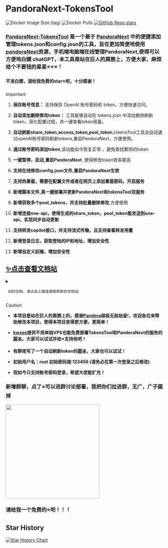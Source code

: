 # PandoraNext-TokensTool
![Docker Image Size (tag)](https://img.shields.io/docker/image-size/yangclivia/tokenstool/latest)
![Docker Pulls](https://img.shields.io/docker/pulls/yangclivia/tokenstool)
[![GitHub Repo stars](https://img.shields.io/github/stars/Yanyutin753/PandoraNext-TokensTool?style=social)](https://github.com/Yanyutin753/PandoraNext-TokensTool/stargazers)

### [PandoraNext-TokensTool](https://github.com/Yanyutin753/PandoraNext-TokensTool) 是一个基于 [PandoraNext](https://github.com/pandora-next/deploy) 中的便捷添加管理tokens.json和config.josn的工具，旨在更加简便地使用[pandoraNext](https://github.com/pandora-next/deploy)资源，手机端电脑端在线管理PandoraNext,使得可以方便地白嫖 chatGPT，本工具是站在巨人的肩膀上，方便大家，麻烦给个不要钱的星星⭐⭐⭐！

#### 不准白嫖，请给我免费的star⭐吧，十分感谢！

> [!important]
> 1. **保存账号信息：** 支持保存 OpenAI 账号密码和 token，方便快速访问。 
>
> 2. **自动添加删除修改token：** 工具能够自动在 tokens.josn 中添加删除刷新token，简化配置过程，并一键查看token用量。
>
> 3. **自动刷新share_token,access_token,pool_token**,tokensTool工具会自动通过openAI账号密码刷新tokens,重启PandoraNext，方便使用。
>
> 4. **通过账号密码添加token**,该功能如今恢复正常 ，避免查找繁琐的token
>
> 5. **一键暂停，启动,重启PandoraNext** ,使得修改token效率更高
>
> 6. **支持在线修改config.json文件,重启PandoraNext生效**
>
> 7. **支持热重载，需要在配置文件或者在网页上添加重载密码，开启服务**
>
> 8. **新增脚本文件,真一键部署并更新PandoraNext和tokensTool双服务**
>
> 9. **新增获取多个pool_tokens，并支持批量删除修改**,方便使用
>
> 10. **新增连接one-api，使得生成的share_token，pool_token能发送到one-api，实现同步自动更新**
>
> 11. **支持转发copilot接口，并支持流式传输，且支持查看转发用量**
>
> 12. **新增登录日志，获取登陆的IP和地址，增加安全性**
>
> 13. **新增自定义前缀，增加安全性**


## [✨点击查看文档站](https://apifox.com/apidoc/shared-40345b46-9c9c-45cc-b494-6a6a387a978f)
<details>
<summary>

     旧的文档，请点击上面连接跳转新的文档站
</summary>

------------

## 使用方法

### 一键部署PandoraNext和tokensTool(最强推荐)

#### 将直接拉取最新版本的PandoraNext和tokensTool

```
# 安装git
(Ubuntu)
sudo apt update
sudo apt install git

（如Fedora、CentOS等）
sudo yum update
sudo yum install git

# 国内
cd / && git clone https://gitee.com/yangyangEN/tokenTools-sh.git

# 国外
cd / && git clone https://github.com/Yanyutin753/tokenTools-sh.git

# 运行脚本
cd /tokenTools-sh && sudo sh install.sh

# 一键更新pandoraNext和tokensTool服务
cd /tokenTools-sh && sudo sh update.sh

# 更新update.sh或者install.sh
sudo rm -rf /tokenTools-sh && cd / && git clone https://gitee.com/yangyangEN/tokenTools-sh.git
```

#### 1. 开放8081和8181端口，先访问8081,然后填写系统变量，把127.0.0.1:8181改成0.0.0.0:8181

#### 2. 在8081页面的系统变量里的tokentool设置更改账号密码，并填写[license_ip](https://dash.pandoranext.com)
***注意是下面类似括号里的内容*****
```
curl -fLO "https://dash.pandoranext.com/data/ (uVlk_4ilqs23dfsdfdsfsdfOlgaPdNkgGDwesNmVHGoI_23) /license.jwt"
```

#### 3.设置相应的信息，点击重启PandoraNext，期间如遇打不开PandoraNext,请耐心等待一会，再重启PandoraNext即可（热重载需要在容器启动之后才能进行）


### 具体想要修改一键部署的端口可以在/pandora/docker-compose.yml里修改

------------

## 非一键部署方式
### **环境变量**

- **启动端口号**：server.port=8081
  
- **URL自定义后缀(选填)**：server.servlet.context-path=/tokensTool
    * 记住前面必须加上/，例如/tokensTool,/tool等
      
- **PandoraNext的部署方式**：--deployWay=releases/docker
   * **手动部署**--deployWay=releases
   * **docker和docker-compose部署** --deployWay=docker
     
- **PandoraNext中存放config.json的位置**（docker部署在上面代码查到位置） --deployPosition
   * 如果你的tokensTool的jar包放在了config.json --deployPosition=default
   * 如果不在的话就填你config.json的文件目录 例如：--deployPosition=/www/wwwroot/PandoraNext/PandoraNext-v0.1.3-linux-386-51a5f88
     
- ⭐记住路径没有/config.json
  
- **是否开启热重载**：  --hotReload=true
  
- 记得修改你的路径，密码，账号，端口号（选填），最最重要没有括号


#### 如果不知道docker里面容器config.json位置，可以参考以下代码

![image](https://github.com/Yanyutin753/PandoraNext-TokensTool/assets/132346501/8aacabd0-4cb1-4d44-a5e6-4bf1136b3865)
```
# 查找容器名为 "PandoraNext" 的所有挂载信息
docker inspect -f '{{range .Mounts}}{{.Destination}}: {{.Source}}{{"\n"}}{{end}}' PandoraNext
# 拿到:后面的地址
```

### java部署详情

```
# 先拿到管理员权限
sudo su -
# 提示你输入密码进行确认。输入密码并按照提示完成验证。
```

```
# 安装 OpenJDK 11：
sudo apt install openjdk-11-jdk
# 安装完成后，可以通过运行以下命令来验证 JDK 安装：
java -version
```

```
# 填写下面路径
cd （你的jar包的位置）
```

##### 运行程序
```
# 例如
nohup java -jar pandoraNext-0.0.1-SNAPSHOT.jar --server.port=8081 --deployWay=releases --deployPosition=default --pandoara_Ip=127.0.0.1 > myput.log 2>&1 &

# 等待一会 放行8081端口即可运行（自行调整）
```

## docker部署详情
```
# 先拉取镜像
docker pull yangclivia/tokenstool:latest
```
#### 手动部署PandoraNext启动命令
```
docker run -d \
  --restart=always \
  -u root \
  --name tokensTool \
  --net=host \
  --pid=host \
  --privileged=true \
  -v （你config.json的文件目录）:/data \
  yangclivia/tokenstool:latest \
  --deployWay=releases \
  --deployPosition=/data \
  --hotReload=true \
  --server.port=8081 \
  --server.servlet.context-path=/tokensTool \
```
#### Docker部署PandoraNext启动命令
```
docker run -d \
  --restart=always \
  -u root \
  --name tokensTool \
  --net=host \
  --pid=host \
  --privileged=true \
  -v （你config.json的文件目录）:/data \
  -v /var/run/docker.sock:/var/run/docker.sock \
  -v /usr/bin/docker:/usr/bin/docker \
  yangclivia/tokenstool:latest \
  --deployWay=docker \
  --deployPosition=/data \
  --hotReload=true \
  --server.port=8081 \
  --server.servlet.context-path=/tokensTool \
```

### Docker Compose部署详情
## 代码模板
```
version: '3'
services:
  tokensTool:
    image: yangclivia/tokenstool:latest
    container_name: tokensTool
    restart: always
    user: root
    network_mode: host
    pid: host
    privileged: true
    volumes:
      - （你config.json的文件目录）:/data
      - /var/run/docker.sock:/var/run/docker.sock
      - /usr/bin/docker:/usr/bin/docker
    command: 
      - --deployWay=(部署方式看环境变量)
      - --deployPosition=/data
      - --hotReload=true
      - --server.port=8081
      - --server.servlet.context-path=/tokensTool
```

##### 启动tokensTool
```

cd (你的docker-compose.yml位置)

docker-compose up -d
```

##### 更新tokensTool项目代码
```
cd (你的docker-compose.yml位置)

docker-compose pull

docker-compose up -d
```

## 注意事项

1. pandora容器端口跟映射端口一致能减少麻烦，bind端口要跟容器端口一致
2. 不做反代的话，路由端口也要跟反射端一致，做的话就在tools proxy url地址里面写上http(s)://(ip:port或者域名)/后缀名
3. 默认API调用接口：http(s)://(ip:port或者域名)/后缀名/v1/chat/completions



### 初次启动，请根据提示完成填写，并之后重启pandoraNext服务

![c6494a936ee764d13929b1fef5693d0](https://github.com/Yanyutin753/PandoraNext-TokensTool/assets/132346501/d8f470d7-b280-41d5-afbf-0164732ef0ec)



	
### 想要二开项目的友友们，可以自行遵循相应的开源规则更改前后端项目，本人小白，项目写的不太好，还请谅解！

## 接口

1. /shared_token
   * 请求方式为get
   * 示例网址：http://ip:8081/shared_token?password=123456
   * 返回
    ```
     {
    "code": 1,
    "msg": "success",
    "data": [
              "fk-Yasdasdasdasdasdasd",
              "fk-ssadasdd asdasdasdasM"
          ]
      }
     ```

2./token/shared_token
* 请求方式为get
* 示例网址：http://ip:8081/token/shared_token?password=123456&tokenName=tokenstool
* 返回
```
{
"code": 1,
"msg": "success",
"data": "fk-I2hsq9weY_NnBm0Fgcsadsasdasdasg9_OFwn7A"
}
```

3 /access_token
   * 请求方式为get
   * 示例网址：http://ip:8081/access_token?password=123456
   * 返回
```
{
"code": 1,
"msg": "success",
"data": [
      "access_token_1",
      "access_token_2"
  ]
}
```

4 /token/access_token
* 请求方式为get
* 示例网址：http://ip:8081/token/access_token?password=123456&tokenName=tokenstool
* 返回
```
{
"code": 1,
"msg": "success",
"data": "access_token"
}
```

5 /token/pool_token
   * 请求方式为get
   * 示例网址：http://ip:8081/pool_token?password=123456&tokenName=tokenstool
   * 返回
     ```
      {
          "code": 1,
          "msg": "success",
          "data": "pk-L25JirYw2mWiyRqasdasdSCYrnovbHkmXIA7jDUs-Zpug"
      }
     ```
</details>


> [!caution]
>
>* **本项目是站在巨人的肩膀上的，感谢[Pandora](https://github.com/pandora-next/deploy)超级无敌始皇!，欢迎各位来帮助修改本项目，使得本项目变得更方便，更简单！**
>  
>* **[kwxos](https://github.com/kwxos)提供不用单独VPS也能免费部署TokensTool和PandoraNext的服务的[脚本](https://github.com/kwxos/PandoraTokens/)，大家可以试试并给⭐支持他吧！**
>  
>* **有群佬写了一个自动刷新token的[脚本](https://github.com/ALbur/autoTools/blob/main/autorenew.py)，大家也可以试试！**
>  
>* **初始用户名：root 初始密码值:123456 (请务必在第一次登录之后修改)**
>  
>* **现如今只支持账号密码登录，希望大佬能扩充！**


### 新增群聊，点了⭐️可以进群讨论部署，我把你们拉进群，无广，广子踢掉
<img src="https://github.com/Yanyutin753/PandoraNext-TokensTool/assets/132346501/6544e8ed-6673-48f9-95a6-c13255acbab1" width="300" height="300">

### 请给我一个免费的⭐吧！！！

## Star History

[![Star History Chart](https://api.star-history.com/svg?repos=Yanyutin753/PandoraNext-TokensTool&type=Date)](https://star-history.com/#Yanyutin753/PandoraNext-TokensTool&Date)
